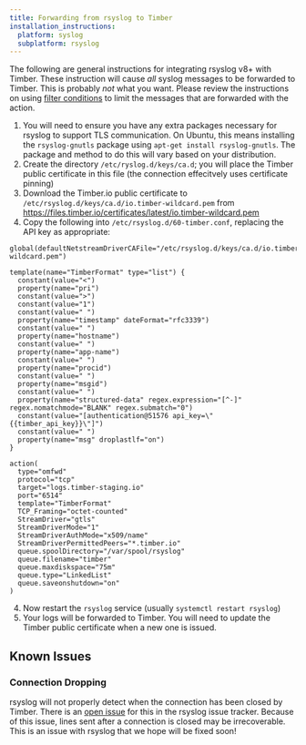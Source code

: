 ```yaml
---
title: Forwarding from rsyslog to Timber
installation_instructions:
  platform: syslog
  subplatform: rsyslog
---
```

The following are general instructions for integrating rsyslog v8+ with Timber.
These instruction will cause _all_ syslog messages to be forwarded to Timber.
This is probably _not_ what you want. Please review the instructions on using
[filter
conditions](https://www.rsyslog.com/doc/v8-stable/configuration/filters.html) to
limit the messages that are forwarded with the action.

1. You will need to ensure you have any extra packages necessary for rsyslog to
   support TLS communication. On Ubuntu, this means installing the
   `rsyslog-gnutls` package using `apt-get install rsyslog-gnutls`. The package
   and method to do this will vary based on your distribution.
2. Create the directory `/etc/ryslog.d/keys/ca.d`; you will place the Timber
   public certificate in this file (the connection effecitvely uses certificate
   pinning)
3. Download the Timber.io public certificate to
   `/etc/rsyslog.d/keys/ca.d/io.timber-wildcard.pem` from
   https://files.timber.io/certificates/latest/io.timber-wildcard.pem
4. Copy the following into `/etc/rsyslog.d/60-timber.conf`, replacing the API
   key as appropriate:

```
global(defaultNetstreamDriverCAFile="/etc/rsyslog.d/keys/ca.d/io.timber-wildcard.pem")
 
template(name="TimberFormat" type="list") {
  constant(value="<")
  property(name="pri")
  constant(value=">")
  constant(value="1")
  constant(value=" ")
  property(name="timestamp" dateFormat="rfc3339")
  constant(value=" ")
  property(name="hostname")
  constant(value=" ")
  property(name="app-name")
  constant(value=" ")
  property(name="procid")
  constant(value=" ")
  property(name="msgid")
  constant(value=" ")
  property(name="structured-data" regex.expression="[^-]" regex.nomatchmode="BLANK" regex.submatch="0")
  constant(value="[authentication@51576 api_key=\"{{timber_api_key}}\"]")
  constant(value=" ")
  property(name="msg" droplastlf="on")
}

action(
  type="omfwd"
  protocol="tcp"
  target="logs.timber-staging.io"
  port="6514"
  template="TimberFormat"
  TCP_Framing="octet-counted"
  StreamDriver="gtls"
  StreamDriverMode="1"
  StreamDriverAuthMode="x509/name"
  StreamDriverPermittedPeers="*.timber.io"
  queue.spoolDirectory="/var/spool/rsyslog"
  queue.filename="timber"
  queue.maxdiskspace="75m"
  queue.type="LinkedList"
  queue.saveonshutdown="on"
)
```

4. Now restart the `rsyslog` service (usually `systemctl restart rsyslog`)
5. Your logs will be forwarded to Timber. You will need to update the Timber
   public certificate when a new one is issued.

## Known Issues

### Connection Dropping

rsyslog will not properly detect when the connection has been closed by Timber.
There is an [open issue](https://github.com/rsyslog/rsyslog/issues/1503) for
this in the rsyslog issue tracker. Because of this issue, lines sent after a
connection is closed may be irrecoverable. This is an issue with rsyslog that we
hope will be fixed soon!
